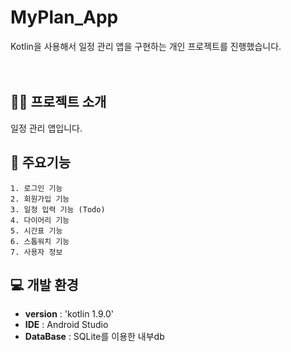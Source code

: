 # MyPlan_App
Kotlin을 사용해서 일정 관리 앱을 구현하는 개인 프로젝트를 진행했습니다.   
<br/><br/>

## 👨‍🏫 프로젝트 소개
일정 관리 앱입니다.
<br/>

## 📌 주요기능
```
1. 로그인 기능
2. 회원가입 기능
3. 일정 입력 기능 (Todo)
4. 다이어리 기능
5. 시간표 기능
6. 스톱워치 기능
7. 사용자 정보
```

## 💻 개발 환경   
- **version** : 'kotlin 1.9.0'
- **IDE** : Android Studio
- **DataBase** : SQLite를 이용한 내부db
<br/>


